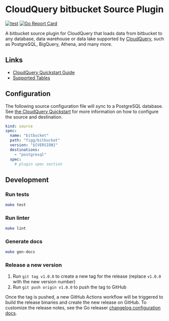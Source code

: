 # CloudQuery bitbucket Source Plugin

[![test](https://github.com/figg/cq-source-bitbucket/actions/workflows/test.yaml/badge.svg)](https://github.com/figg/cq-source-bitbucket/actions/workflows/test.yaml)
[![Go Report Card](https://goreportcard.com/badge/github.com/figg/cq-source-bitbucket)](https://goreportcard.com/report/github.com/figg/cq-source-bitbucket)

A bitbucket source plugin for CloudQuery that loads data from bitbucket to any database, data warehouse or data lake supported by [CloudQuery](https://www.cloudquery.io/), such as PostgreSQL, BigQuery, Athena, and many more.

## Links

 - [CloudQuery Quickstart Guide](https://www.cloudquery.io/docs/quickstart)
 - [Supported Tables](docs/tables/README.md)


## Configuration

The following source configuration file will sync to a PostgreSQL database. See [the CloudQuery Quickstart](https://www.cloudquery.io/docs/quickstart) for more information on how to configure the source and destination.

```yaml
kind: source
spec:
  name: "bitbucket"
  path: "figg/bitbucket"
  version: "${VERSION}"
  destinations:
    - "postgresql"
  spec:
    # plugin spec section
```

## Development

### Run tests

```bash
make test
```

### Run linter

```bash
make lint
```

### Generate docs

```bash
make gen-docs
```

### Release a new version

1. Run `git tag v1.0.0` to create a new tag for the release (replace `v1.0.0` with the new version number)
2. Run `git push origin v1.0.0` to push the tag to GitHub  

Once the tag is pushed, a new GitHub Actions workflow will be triggered to build the release binaries and create the new release on GitHub.
To customize the release notes, see the Go releaser [changelog configuration docs](https://goreleaser.com/customization/changelog/#changelog).
